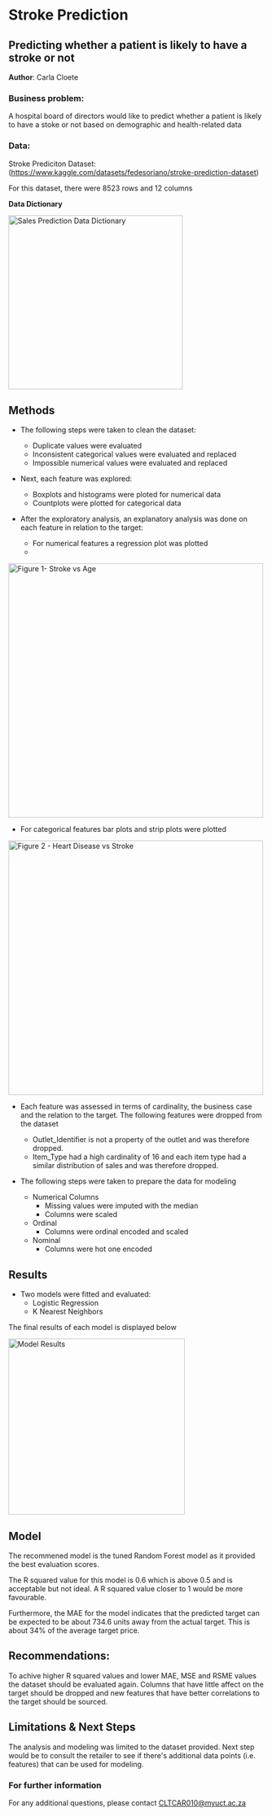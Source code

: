 # Stroke Prediction
## Predicting whether a patient is likely to have a stroke or not

**Author**: Carla Cloete

### Business problem:

A hospital board of directors would like to predict whether a patient is likely to have a stoke or not based on demographic and health-related data

### Data:

Stroke Prediciton Dataset: (https://www.kaggle.com/datasets/fedesoriano/stroke-prediction-dataset)

For this dataset, there were 8523 rows and 12 columns

**Data Dictionary**

<img width="342" alt="Sales Prediction Data Dictionary" src="https://github.com/Carla9711/Prediction-of-Product-Sales/assets/138701194/bd530738-c9e2-41ff-8740-12d7ebb0fd61">


## Methods
- The following steps were taken to clean the dataset:
  -  Duplicate values were evaluated 
  -  Inconsistent categorical values were evaluated and replaced
  -  Impossible numerical values were evaluated and replaced
    
- Next, each feature was explored:
  - Boxplots and histograms were ploted for numerical data
  - Countplots were plotted for categorical data

- After the exploratory analysis, an explanatory analysis was done on each feature in relation to the target:
  - For numerical features a regression plot was plotted
  - 
<img width="500" alt="Figure 1- Stroke vs Age" src="https://github.com/Carla9711/Machine-Learning---Classification/assets/138701194/086e70b7-0903-43dd-85a9-8021ec493ea3">

  - For categorical features bar plots and strip plots were plotted
<img width="500" alt="Figure 2 - Heart Disease vs Stroke" src="https://github.com/Carla9711/Machine-Learning---Classification/assets/138701194/a5b4444a-b4db-498e-9800-1b745db3617a">



  
- Each feature was assessed in terms of cardinality, the business case and the relation to the target. The following features were dropped from the dataset
  - Outlet_Identifier is not a property of the outlet and was therefore dropped.
  - Item_Type had a high cardinality of 16 and each item type had a similar distribution of sales and was therefore dropped.
 
- The following steps were taken to prepare the data for modeling
  - Numerical Columns
    - Missing values were imputed with the median
    - Columns were scaled   
  - Ordinal
    - Columns were ordinal encoded and scaled
  - Nominal
    - Columns were hot one encoded        

## Results
- Two models were fitted and evaluated:
  - Logistic Regression
  - K Nearest Neighbors

The final results of each model is displayed below

<img width="346" alt="Model Results" src="https://github.com/Carla9711/Prediction-of-Product-Sales/assets/138701194/1e83c1d8-aea6-4877-a7d2-096482bb1410">

## Model

The recommened model is the tuned Random Forest model as it provided the best evaluation scores.

The R squared value for this model is 0.6 which is above 0.5 and is acceptable but not ideal. A R squared value closer to 1 would be more favourable.

Furthermore, the MAE for the model indicates that the predicted target can be expected to be about 734.6 units away from the actual target. This is about 34% of the average target price.

## Recommendations:

To achive higher R squared values and lower MAE, MSE and RSME values the dataset should be evaluated again. Columns that have little affect on the target should be dropped and new features that have better correlations to the target should be sourced.

## Limitations & Next Steps

The analysis and modeling was limited to the dataset provided. Next step would be to consult the retailer to see if there's additional data points (i.e. features) that can be used for modeling.


### For further information


For any additional questions, please contact CLTCAR010@myuct.ac.za
